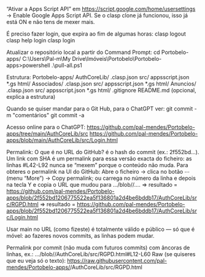 “Ativar a Apps Script API” em https://script.google.com/home/usersettings
 → Enable Google Apps Script API.
Se o clasp clone já funcionou, isso já está ON e não tens de mexer mais.

É preciso fazer login, que expira ao fim de algumas horas:
clasp logout
clasp help login
clasp login


Atualizar o repositório local a partir do Command Prompt:
cd Portobelo-apps/
C:\Users\Pal-m\My Drive\Imóveis\Portobelo\Portobelo-apps>powershell .\pull-all.ps1

Estrutura:
Portobelo-apps/
  AuthCoreLib/
    .clasp.json
    src/
      appsscript.json
      *.gs
      html/
  Associados/
    .clasp.json
    src/
      appsscript.json
      *.gs
      html/
  Anuncios/
    .clasp.json
    src/
      appsscript.json
      *.gs
      html/
  .gitignore
  README.md  (opcional, explica a estrutura)


Quando se quiser mandar para o Git Hub, para o ChatGPT ver:
git commit -m "comentários"
git commit -a

Acesso online para o ChatGPT:
https://github.com/pal-mendes/Portobelo-apps/tree/main/AuthCoreLib/src
https://github.com/pal-mendes/Portobelo-apps/blob/main/AuthCoreLib/src/Login.html


Permalink:
O que é <SHA> no URL do GitHub?
<SHA> é o hash do commit (ex.: 2f552bd…). Um link com SHA é um permalink para essa versão exacta do ficheiro: as linhas #L42-L92 nunca se “mexem” porque o conteúdo não muda.
Para obteres o permalink na UI do GitHub:
Abre o ficheiro → clica no botão ⋯ (menu “More”) → Copy permalink;
ou carrega no número da linha e depois na tecla Y e copia o URL que mudou para …/blob/<SHA>/….
=> resultado = https://github.com/pal-mendes/Portobelo-apps/blob/2f552bd1206775522ea5f136801a2d4be6bddb17/AuthCoreLib/src/RGPD.html
=> resultado = https://github.com/pal-mendes/Portobelo-apps/blob/2f552bd1206775522ea5f136801a2d4be6bddb17/AuthCoreLib/src/Login.html

Usar main no URL (como fizeste) é totalmente válido e público — só que é móvel: ao fazeres novos commits, as linhas podem mudar.

Permalink por commit (não muda com futuros commits) com âncoras de linhas, ex.: .../blob/<SHA>/AuthCoreLib/src/RGPD.html#L12-L60
Raw (se quiseres que eu veja só o texto):
https://raw.githubusercontent.com/pal-mendes/Portobelo-apps/<branch ou SHA>/AuthCoreLib/src/RGPD.html
